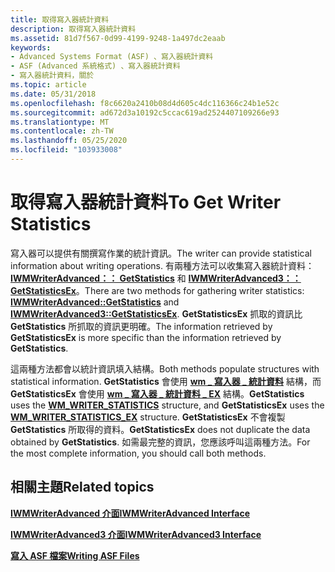 ```yaml
---
title: 取得寫入器統計資料
description: 取得寫入器統計資料
ms.assetid: 81d7f567-0d99-4199-9248-1a497dc2eaab
keywords:
- Advanced Systems Format (ASF) 、寫入器統計資料
- ASF (Advanced 系統格式) 、寫入器統計資料
- 寫入器統計資料，關於
ms.topic: article
ms.date: 05/31/2018
ms.openlocfilehash: f8c6620a2410b08d4d605c4dc116366c24b1e52c
ms.sourcegitcommit: ad672d3a10192c5ccac619ad2524407109266e93
ms.translationtype: MT
ms.contentlocale: zh-TW
ms.lasthandoff: 05/25/2020
ms.locfileid: "103933008"
---
```

# <a name="to-get-writer-statistics"></a><span data-ttu-id="1993b-106">取得寫入器統計資料</span><span class="sxs-lookup"><span data-stu-id="1993b-106">To Get Writer Statistics</span></span>

<span data-ttu-id="1993b-107">寫入器可以提供有關撰寫作業的統計資訊。</span><span class="sxs-lookup"><span data-stu-id="1993b-107">The writer can provide statistical information about writing operations.</span></span> <span data-ttu-id="1993b-108">有兩種方法可以收集寫入器統計資料： [**IWMWriterAdvanced：： GetStatistics**](/previous-versions/windows/desktop/api/Wmsdkidl/nf-wmsdkidl-iwmwriteradvanced-getstatistics) 和 [**IWMWriterAdvanced3：： GetStatisticsEx**](/previous-versions/windows/desktop/api/Wmsdkidl/nf-wmsdkidl-iwmwriteradvanced3-getstatisticsex)。</span><span class="sxs-lookup"><span data-stu-id="1993b-108">There are two methods for gathering writer statistics: [**IWMWriterAdvanced::GetStatistics**](/previous-versions/windows/desktop/api/Wmsdkidl/nf-wmsdkidl-iwmwriteradvanced-getstatistics) and [**IWMWriterAdvanced3::GetStatisticsEx**](/previous-versions/windows/desktop/api/Wmsdkidl/nf-wmsdkidl-iwmwriteradvanced3-getstatisticsex).</span></span> <span data-ttu-id="1993b-109">**GetStatisticsEx** 抓取的資訊比 **GetStatistics** 所抓取的資訊更明確。</span><span class="sxs-lookup"><span data-stu-id="1993b-109">The information retrieved by **GetStatisticsEx** is more specific than the information retrieved by **GetStatistics**.</span></span>

<span data-ttu-id="1993b-110">這兩種方法都會以統計資訊填入結構。</span><span class="sxs-lookup"><span data-stu-id="1993b-110">Both methods populate structures with statistical information.</span></span> <span data-ttu-id="1993b-111">**GetStatistics** 會使用 [**wm \_ 寫入器 \_ 統計資料**](/previous-versions/windows/desktop/api/wmsdkidl/ns-wmsdkidl-wm_writer_statistics) 結構，而 **GetStatisticsEx** 會使用 [**wm \_ 寫入器 \_ 統計資料 \_ EX**](/previous-versions/windows/desktop/api/wmsdkidl/ns-wmsdkidl-wm_writer_statistics_ex) 結構。</span><span class="sxs-lookup"><span data-stu-id="1993b-111">**GetStatistics** uses the [**WM\_WRITER\_STATISTICS**](/previous-versions/windows/desktop/api/wmsdkidl/ns-wmsdkidl-wm_writer_statistics) structure, and **GetStatisticsEx** uses the [**WM\_WRITER\_STATISTICS\_EX**](/previous-versions/windows/desktop/api/wmsdkidl/ns-wmsdkidl-wm_writer_statistics_ex) structure.</span></span> <span data-ttu-id="1993b-112">**GetStatisticsEx** 不會複製 **GetStatistics** 所取得的資料。</span><span class="sxs-lookup"><span data-stu-id="1993b-112">**GetStatisticsEx** does not duplicate the data obtained by **GetStatistics**.</span></span> <span data-ttu-id="1993b-113">如需最完整的資訊，您應該呼叫這兩種方法。</span><span class="sxs-lookup"><span data-stu-id="1993b-113">For the most complete information, you should call both methods.</span></span>

## <a name="related-topics"></a><span data-ttu-id="1993b-114">相關主題</span><span class="sxs-lookup"><span data-stu-id="1993b-114">Related topics</span></span>

<dl> <dt>

[<span data-ttu-id="1993b-115">**IWMWriterAdvanced 介面**</span><span class="sxs-lookup"><span data-stu-id="1993b-115">**IWMWriterAdvanced Interface**</span></span>](/previous-versions/windows/desktop/api/wmsdkidl/nn-wmsdkidl-iwmwriteradvanced)
</dt> <dt>

[<span data-ttu-id="1993b-116">**IWMWriterAdvanced3 介面**</span><span class="sxs-lookup"><span data-stu-id="1993b-116">**IWMWriterAdvanced3 Interface**</span></span>](/previous-versions/windows/desktop/api/wmsdkidl/nn-wmsdkidl-iwmwriteradvanced3)
</dt> <dt>

[<span data-ttu-id="1993b-117">**寫入 ASF 檔案**</span><span class="sxs-lookup"><span data-stu-id="1993b-117">**Writing ASF Files**</span></span>](writing-asf-files.md)
</dt> </dl>

 

 




